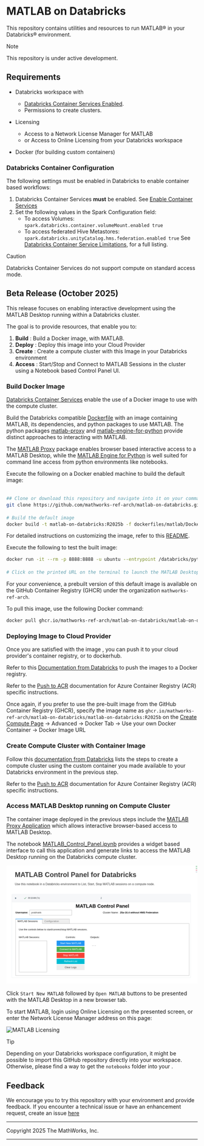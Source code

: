# MATLAB on Databricks

This repository contains utilities and resources to run MATLAB&reg; in your Databricks&reg; environment.

> [!NOTE] 
> This repository is under active development.

## Requirements

- Databricks workspace with 
   - [Databricks Container Services Enabled](https://docs.databricks.com/aws/en/compute/custom-containers#enable-container-services).
   - Permissions to create clusters.

- Licensing
   - Access to a Network License Manager for MATLAB
   - or Access to Online Licensing from your Databricks workspace

- Docker (for building custom containers)

### Databricks Container Configuration

The following settings must be enabled in Databricks to enable container based workflows:

1. Databricks Container Services **must** be enabled. See [Enable Container Services](https://docs.databricks.com/aws/en/compute/custom-containers#enable-container-services)
2. Set the following values in the Spark Configuration field:
   - To access Volumes: `spark.databricks.container.volumeMount.enabled true`
   - To access federated Hive Metastores: `spark.databricks.unityCatalog.hms.federation.enabled true`
   See [Databricks Container Service Limitations](https://docs.databricks.com/aws/en/compute/custom-containers#limitations), for a full listing.

> [!CAUTION]
> Databricks Container Services do not support compute on standard access mode.

## Beta Release (October 2025)

This release focuses on enabling interactive development using the MATLAB Desktop running within a Databricks cluster.

The goal is to provide resources, that enable you to:
1. **Build**  : Build a Docker image, with MATLAB.
2. **Deploy** : Deploy this image into your Cloud Provider
3. **Create** : Create a compute cluster with this Image in your Databricks environment
4. **Access** : Start/Stop and Connect to MATLAB Sessions in the cluster using a Notebook based Control Panel UI.


### Build Docker Image

[Databricks Container Services](https://docs.databricks.com/aws/en/compute/custom-containers) enable the use of a Docker image to use with the compute cluster.

Build the Databricks compatible [Dockerfile](./dockerfiles/matlab/Dockerfile) with an image containing MATLAB, its dependencies, and python packages to use MATLAB. The python packages [matlab-proxy](https://pypi.org/project/matlab-proxy/) and [matlab-engine-for-python](https://pypi.org/project/matlab-engine-for-python/) provide distinct approaches to interacting with MATLAB.

The [MATLAB Proxy](https://github.com/mathworks/matlab-proxy) package enables browser based interactive access to a MATLAB Desktop, while the [MATLAB Engine for Python](https://github.com/mathworks/matlab-engine-for-python) is well suited for command line access from python environments like notebooks.

Execute the following on a Docker enabled machine to build the default image:

```bash

## Clone or download this repository and navigate into it on your command line.
git clone https://github.com/mathworks-ref-arch/matlab-on-databricks.git && cd matlab-on-databricks

# Build the default image
docker build -t matlab-on-databricks:R2025b -f dockerfiles/matlab/Dockerfile .
```

For detailed instructions on customizing the image, refer to this [README](./dockerfiles/matlab/README.md).


Execute the following to test the built image:

```bash
docker run -it --rm -p 8888:8888 -u ubuntu --entrypoint /databricks/python3/bin/matlab-proxy-app matlab-on-databricks:R2025b

# Click on the printed URL on the terminal to launch the MATLAB Desktop in your browser

```

For your convenience, a prebuilt version of this default image is available on the GitHub Container Registry (GHCR) under the organization `mathworks-ref-arch`.

To pull this image, use the following Docker command:
```bash
docker pull ghcr.io/mathworks-ref-arch/matlab-on-databricks/matlab-on-databricks:R2025b
```

### Deploying Image to Cloud Provider

Once you are satisfied with the image , you can push it to your cloud provider's container registry, or to dockerhub.

Refer to this [Documentation from Databricks](https://docs.databricks.com/aws/en/compute/custom-containers#step-2-push-your-base-image) to push the images to a Docker registry.

Refer to the [Push to ACR](./dockerfiles/PushToACR.md) documentation for Azure Container Registry (ACR) specific instructions. 

Once again, if you prefer to use the pre-built image from the GitHub Container Registry (GHCR), specify the image name as `ghcr.io/mathworks-ref-arch/matlab-on-databricks/matlab-on-databricks:R2025b` on the [Create Compute Page](https://docs.databricks.com/aws/en/compute/configure) -> Advanced -> Docker Tab -> Use your own Docker Container -> Docker Image URL


### Create Compute Cluster with Container Image

Follow this [documentation from Databricks](https://docs.databricks.com/aws/en/compute/custom-containers#launch-your-compute-using-the-ui) lists the steps to create a compute cluster using the custom container you made available to your Databricks environment in the previous step.

Refer to the [Push to ACR](./dockerfiles/PushToACR.md#to-pull-your-image-from-databricks) documentation for Azure Container Registry (ACR) specific instructions.

### Access MATLAB Desktop running on Compute Cluster

The container image deployed in the previous steps include the [MATLAB Proxy Application](https://github.com/mathworks/matlab-proxy) which allows interactive browser-based access to MATLAB Desktop. 

The notebook [MATLAB_Control_Panel.ipynb](./notebooks/MATLAB_Control_Panel.ipynb) provides a widget based interface to call this application and generate links to access the MATLAB Desktop running on the Databricks compute cluster.

![MATLAB Control Panel](./img/NotebookControlPanel.png)

Click `Start New MATLAB` followed by `Open MATLAB` buttons to be presented with the MATLAB Desktop in a new browser tab.

To start MATLAB, login using Online Licensing on the presented screen, or enter the Network License Manager address on this page:

![MATLAB Licensing](https://github.com/mathworks/matlab-proxy/blob/main/img/licensing_GUI.png?raw=true)

> [!TIP]
> Depending on your Databricks workspace configuration, it might be possible to import this GitHub repository directly into your workspace. Otherwise, please find a way to get the `notebooks` folder into your  .
>


## Feedback

We encourage you to try this repository with your environment and provide feedback. 
If you encounter a technical issue or have an enhancement request, create an issue [here](https://github.com/mathworks-ref-arch/matlab-on-databricks/issues)


---------------

Copyright 2025 The MathWorks, Inc.

---------------